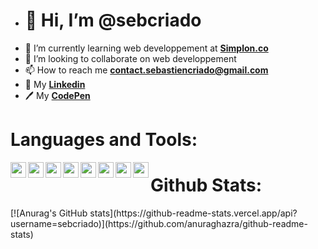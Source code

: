 - <h1>👋 Hi, I’m @sebcriado</h1>
- 🌱 I’m currently learning web developpement at <strong><a href="https://simplon.co/">Simplon.co</a></strong>
- 💞️ I’m looking to collaborate on web developpement 
- 📫 How to reach me <strong>contact.sebastiencriado@gmail.com</strong>
- 👤 My <strong><a href="https://www.linkedin.com/in/sébastien-criado-19427a212/">Linkedin</a></strong>
- 🖊 My <strong><a href="https://codepen.io/sebcriado">CodePen</a></strong>

<h1><strong>Languages and Tools:</strong></h1>

<img align="left" width="25px" src="https://cdn.jsdelivr.net/gh/devicons/devicon/icons/vscode/vscode-original.svg" />
<img align="left" width="25px" src="https://cdn.jsdelivr.net/gh/devicons/devicon/icons/html5/html5-original.svg" /> <img align="left" width="25px" src="https://cdn.jsdelivr.net/gh/devicons/devicon/icons/css3/css3-original.svg" /> <img align="left" width="25px" src="https://cdn.jsdelivr.net/gh/devicons/devicon/icons/javascript/javascript-original.svg" /> <img align="left" width="25px" src="https://cdn.jsdelivr.net/gh/devicons/devicon/icons/git/git-original.svg" /> <img align="left" width="25px" src="https://cdn.jsdelivr.net/gh/devicons/devicon/icons/photoshop/photoshop-plain.svg" /> <img align="left" width="25px" src="https://cdn.jsdelivr.net/gh/devicons/devicon/icons/illustrator/illustrator-plain.svg" /> <img align="left" width="25px" src="https://cdn.jsdelivr.net/gh/devicons/devicon/icons/figma/figma-original.svg" />

<h1>Github Stats:</h1>
[![Anurag's GitHub stats](https://github-readme-stats.vercel.app/api?username=sebcriado)](https://github.com/anuraghazra/github-readme-stats)








